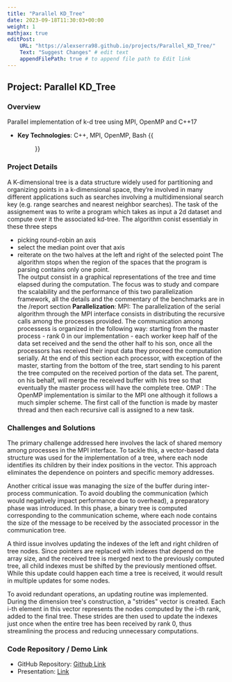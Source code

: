 ```yaml
---
title: "Parallel KD_Tree"
date: 2023-09-18T11:30:03+00:00
weight: 1
mathjax: true
editPost:
    URL: "https://alexserra98.github.io/projects/Parallel_KD_Tree/"
    Text: "Suggest Changes" # edit text
    appendFilePath: true # to append file path to Edit link
---
```

## Project: Parallel KD_Tree
### Overview
Parallel implementation of k-d tree using MPI, OpenMP and C++17
- **Key Technologies**: C++, MPI, OpenMP, Bash
{{<figure  src="images/kdtree.png" caption="Source: DALLE"  width="400" height="400">}}<br>
### Project Details
A K-dimensional tree is a data structure widely used for partitioning and organizing
points in a k-dimensional space, they’re involved in many different applications
such as searches involving a multidimensional search key (e.g. range
searches and nearest neighbor searches). The task of the assignement was to write a program which takes as input a 2d dataset and compute over it the associated kd-tree.
The algorithm conist essentialy in these three steps
- picking round-robin an axis
- select the median point over that axis
- reiterate on the two halves at the left and right of the selected point
The algorithm stops when the region of the spaces that the program is parsing contains only one point.  
The output consist in a graphical representations of the tree and time elapsed during the computation.
The focus was to study and compare the scalability and the performance of this two parallelization framework, all the details and the commentary of the benchmarks are in the /report section
**Parallelization**:
MPI: The parallelization of the serial algorithm through the MPI interface consists
in distributing the recursive calls among the processes provided. The communication among processess is organized in the following way: 
starting from the master process - rank 0 in our implementation - each worker
keep half of the data set received and the send the other half to his son, once
all the processors has received their input data they proceed the computation
serially. At the end of this section each processor, with exception of the master,
starting from the bottom of the tree, start sending to his parent the tree computed
on the received portion of the data set. The parent, on his behalf, will
merge the received buffer with his tree so that eventually the master process
will have the complete tree.
OMP : The OpenMP implementation is similar to the MPI one although it follows a
much simpler scheme. The first call of the function is made by master thread
and then each recursive call is assigned to a new task.
### Challenges and Solutions
The primary challenge addressed here involves the lack of shared memory among processes in the MPI interface. To tackle this, a vector-based data structure was used for the implementation of a tree, where each node identifies its children by their index positions in the vector. This approach eliminates the dependence on pointers and specific memory addresses.

Another critical issue was managing the size of the buffer during inter-process communication. To avoid doubling the communication (which would negatively impact performance due to overhead), a preparatory phase was introduced. In this phase, a binary tree is computed corresponding to the communication scheme, where each node contains the size of the message to be received by the associated processor in the communication tree.

A third issue involves updating the indexes of the left and right children of tree nodes. Since pointers are replaced with indexes that depend on the array size, and the received tree is merged next to the previously computed tree, all child indexes must be shifted by the previously mentioned offset. While this update could happen each time a tree is received, it would result in multiple updates for some nodes.

To avoid redundant operations, an updating routine was implemented. During the dimension tree's construction, a "strides" vector is created. Each i-th element in this vector represents the nodes computed by the i-th rank, added to the final tree. These strides are then used to update the indexes just once when the entire tree has been received by rank 0, thus streamlining the process and reducing unnecessary computations.

### Code Repository / Demo Link
- GitHub Repository: [Github Link](https://github.com/alexserra98/KD_Tree/tree/main)
- Presentation: [Link](https://github.com/alexserra98/KD_Tree/tree/main/report)

